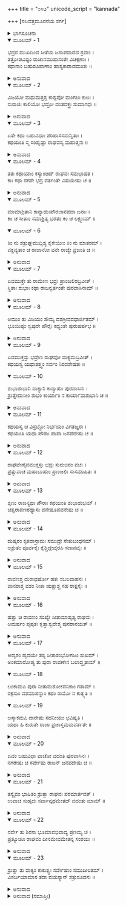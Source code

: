 +++
title = "೦೪೨"
unicode_script = "kannada"

+++
[ನಲವತ್ತಮೂರನೆಯ ಸರ್ಗ]



<details><summary>ಭಾಗಸೂಚನಾ</summary>

ಭದ್ರನ ಮುಖದಿಂದ ಸೀತೆಯ ಜನಾಪವಾದದ ಶ್ರವಣ
</details>

<details open><summary>ಮೂಲಮ್ - 1</summary>

ಭದ್ರನ ಮುಖದಿಂದ ಸೀತೆಯ ಜನಾಪವಾದದ ಶ್ರವಣ ।  
ತತ್ರೋಪವಿಷ್ಟಂ ರಾಜಾನಮುಪಾಸಂತೇ ವಿಚಕ್ಷಣಾಃ ।  
ಕಥಾನಾಂ ಬಹುರೂಪಾಣಾಂ ಹಾಸ್ಯಕಾರಾಃಸಮಂತಃ ॥
</details>

<details><summary>ಅನುವಾದ</summary>

ಪುಷ್ಪವಾಟಿಕೆಯಲ್ಲಿ ಕುಳಿತಿರುವ ಮಹಾರಾಜಾ ಶ್ರೀರಾಮನ ಬಳಿಯಲ್ಲಿ ಅನೇಕ ಪ್ರಕಾರದ ಕಥೆಗಳನ್ನು ಹೇಳುವುದರಲ್ಲಿ ಕುಶಲರಾದ, ಹಾಸ್ಯ ವಿನೋದ ಮಾಡುವ ಸ್ನೇಹಿತರು ಬಂದು ಕುಳಿತರು.॥1॥
</details>

<details open><summary>ಮೂಲಮ್ - 2</summary>

ವಿಜಯೋ ಮಧುಮತ್ತಶ್ಚ ಕಾಶ್ಯಪೋ ಮಂಗಲಃ ಕುಲಃ ।  
ಸುರಾಜಿಃ ಕಾಲಿಯೋ ಭದ್ರೋ ದಂತವಕ್ತ್ರಃ ಸುಮಾಗಧಃ ॥
</details>

<details><summary>ಅನುವಾದ</summary>

ವಿಜಯ, ಮಧುಮತ್ತ, ಕಾಶ್ಯಪ, ಮಂಗಲ, ಕುಲ, ಸುರಾಜಿ, ಕಾಲಿಯ, ಭದ್ರ, ದಂತವಕ್ತ್ರ ಮತ್ತು ಸುಮಾಗಧ ಎಂದು ಆ ಸ್ನೇಹಿತರ ಹೆಸರಿತ್ತು.॥2॥
</details>

<details open><summary>ಮೂಲಮ್ - 3</summary>

ಏತೇ ಕಥಾ ಬಹುವಿಧಾಃ ಪರಿಹಾಸಸಮನ್ವಿತಾಃ ।  
ಕಥಯಂತಿ ಸ್ಮ ಸಂಹೃಷ್ಟಾ ರಾಘವಸ್ಯ ಮಹಾತ್ಮನಃ ॥
</details>

<details><summary>ಅನುವಾದ</summary>

ಇವರೆಲ್ಲರೂ ಬಹಳ ಹರ್ಷದಿಂದ ಶ್ರೀರಘುನಾಥನ ಮುಂದೆ ಅನೇಕ ಪ್ರಕಾರದ ಹಾಸ್ಯ ವಿನೋದಪೂರ್ಣ ಕಥೆಗಳನ್ನು ಹೇಳುತ್ತಿದ್ದರು.॥3॥
</details>

<details open><summary>ಮೂಲಮ್ - 4</summary>

ತತಃ ಕಥಾಯಾಂ ಕಸ್ಯಾಂಚಿದ್ ರಾಘವಃ ಸಮಭಾಷತ ।  
ಕಾಃ ಕಥಾ ನಗರೇ ಭದ್ರ ವರ್ತಂತೇ ವಿಷಯೇಷು ಚ ॥
</details>

<details><summary>ಅನುವಾದ</summary>

ಆಗಲೇ ಯಾವುದೋ ಕಥಾ ಪ್ರಸಂಗದಲ್ಲಿ ಶ್ರೀರಾಮನು ಕೇಳಿದನು-ಭದ್ರ! ಇಂದಿನ ದಿನಗಳಲ್ಲಿ ನಗರ ಮತ್ತು ರಾಜ್ಯ ದಲ್ಲಿ ಯಾವ ಮಾತಿನ ಚರ್ಚೆ ವಿಶೇಷವಾಗಿ ನಡೆಯುತ್ತದೆ.॥4॥
</details>

<details open><summary>ಮೂಲಮ್ - 5</summary>

ಮಾಮಾಶ್ರಿತಾನಿ ಕಾನ್ಯಾಹುಃಪೌರಜಾನಪದಾ ಜನಾಃ ।  
ಕಿಂ ಚ ಸೀತಾಂ ಸಮಾಶ್ರಿತ್ಯ ಭರತಂ ಕಿಂ ಚ ಲಕ್ಷ್ಮಣಮ್ ॥
</details>

<details open><summary>ಮೂಲಮ್ - 6</summary>

ಕಿಂ ನು ಶತ್ರುಘ್ನಮುದ್ದಿಶ್ಯ ಕೈಕೇಯೀಂ ಕಿಂ ನು ಮಾತರಮ್ ।  
ವಕ್ತವ್ಯತಾಂ ಚ ರಾಜಾನೋ ವನೇ ರಾಜ್ಯೇ ವ್ರಜಂತಿ ಚ ॥
</details>

<details><summary>ಅನುವಾದ</summary>

ನಗರ ಮತ್ತು ರಾಷ್ಟ್ರದ ಜನರು ನನ್ನ, ಸೀತೆಯ, ಭರತನ, ಲಕ್ಷ್ಮಣನ, ಶತ್ರುಘ್ನನ ಹಾಗೂ ತಾಯಿ ಕೈಕೇಯಿಯ ವಿಷಯದಲ್ಲಿ ಏನೇನು ಹೇಳುತ್ತಿರುವರು? ಏಕೆಂದರೆ ರಾಜನು ಆಚಾರ-ವಿಚಾರದಿಂದ ಹೀನನಾದರೆ ತನ್ನ ರಾಜ್ಯದಲ್ಲಿ, ವನದಲ್ಲಿಯೂ (ಋಷಿ-ಮುನಿಗಳ ಆಶ್ರಮಗಳಲ್ಲಿ) ನಿಂದೆಯ ವಿಷಯನಾಗುತ್ತಾನೆ. ಎಲ್ಲೆಡೆ ಅವನ ಕೆಟ್ಟತನದ್ದೇ ಚರ್ಚೆ ನಡೆಯುತ್ತದೆ.॥5-6॥
</details>

<details open><summary>ಮೂಲಮ್ - 7</summary>

ಏವಮುಕ್ತೇ ತು ರಾಮೇಣ ಭದ್ರಃ ಪ್ರಾಂಜಲಿರಬ್ರವೀತ್ ।  
ಸ್ಥಿತಾಃ ಶುಭಾಃ ಕಥಾ ರಾಜನ್ವರ್ತಂತೇ ಪುರವಾಸಿನಾಮ್ ॥
</details>

<details><summary>ಅನುವಾದ</summary>

ಶ್ರೀರಾಮಚಂದ್ರನು ಹೀಗೆ ಕೇಳಿದಾಗ ಭದ್ರನು ಕೈಮುಗಿದು ನುಡಿದನು - ಮಹಾರಾಜ! ಇಂದಿನ ದಿನಗಳಲ್ಲಿ ಪುರವಾಸಿಗಳಲ್ಲಿ ನಿನ್ನ ಕುರಿತು ಸದಾ ಒಳ್ಳೆಯ ಚರ್ಚೆಯೇ ನಡೆಯುತ್ತಿದೆ.॥7॥
</details>

<details open><summary>ಮೂಲಮ್ - 8</summary>

ಅಮುಂ ತು ವಿಜಯಂ ಸೌಮ್ಯ ದಶಗ್ರೀವವಧಾರ್ಜಿತಮ್ ।  
ಭೂಯಿಷ್ಠಂ ಸ್ವಪುರೇ ಪೌರೈಃ ಕಥ್ಯಂತೇ ಪುರುಷರ್ಷಭ ॥
</details>

<details><summary>ಅನುವಾದ</summary>

ಸೌಮ್ಯ! ಪುರುಷೋತ್ತಮ! ದಶಗ್ರೀವ ವಧೆಯ ಸಂಬಂಧೀ ನಿನ್ನ ವಿಜಯದ ಕುರಿತಾಗಿಯೇ ನಗರದಲ್ಲಿ ಎಲ್ಲ ಜನರು ಹೆಚ್ಚಾಗಿ ಮಾತುಗಳನ್ನಾಡುತ್ತಾರೆ.॥8॥
</details>

<details open><summary>ಮೂಲಮ್ - 9</summary>

ಏವಮುಕ್ತಸ್ತು ಭದ್ರೇಣ ರಾಘವೋ ವಾಕ್ಯಮಬ್ರವೀತ್ ।  
ಕಥಯಸ್ವ ಯಥಾತತ್ತ್ವಂ ಸರ್ವಂ ನಿರವಶೇಷತಃ ॥
</details>

<details open><summary>ಮೂಲಮ್ - 10</summary>

ಶುಭಾಶುಭಾನಿ ವಾಕ್ಯಾನಿ ಕಾನ್ಯಾಹುಃ ಪುರವಾಸಿನಃ ।  
ಶ್ರುತ್ವೇದಾನೀಂ ಶುಭಂ ಕುರ್ಯಾಂ ನ ಕುರ್ಯಾಮಶುಭಾನಿ ಚ ॥
</details>

<details><summary>ಅನುವಾದ</summary>

ಭದ್ರನು ಹೀಗೆ ಹೇಳಿದಾಗ ಶ್ರೀರಾಮ ಕೇಳಿದನು - ಪುರವಾಸಿಗಳು ನನ್ನ ವಿಷಯದಲ್ಲಿ ಯಾವ-ಯಾವ ಶುಭ ಅಥವಾ ಅಶುಭ ಮಾತುಗಳನ್ನಾಡುತ್ತಾರೆ? ಅದೆಲ್ಲವನ್ನು ಯಥಾರ್ಥವಾಗಿ ಎಲ್ಲವನ್ನು ತಿಳಿಸು. ಈಗ ಅವರ ಶುಭ ಮಾತುಗಳನ್ನು ಕೇಳಿ ಅದನ್ನು ಶುಭವೆಂದು ತಿಳಿಯುತ್ತಾರೋ ಅದನ್ನು ನಾನು ಆಚರಿಸುವೆನು. ಅಶುಭ ಮಾತುಗಳನ್ನು ಕೇಳಿ ಅದು ಅಶುಭವೆಂದು ತಿಳಿಯುತ್ತಾರೋ, ಅದನ್ನು ತ್ಯಜಿಸಿ ಬಿಡುವೆ.॥9-10॥
</details>

<details open><summary>ಮೂಲಮ್ - 11</summary>

ಕಥಯಸ್ವ ಚ ವಿಸ್ರಬ್ಧೋ ನಿರ್ಭಯಂ ವಿಗತಜ್ವರಃ ।  
ಕಥಯಂತಿ ಯಥಾ ಪೌರಾಃ ಪಾಪಾ ಜನಪದೇಷು ಚ ॥
</details>

<details><summary>ಅನುವಾದ</summary>

ನಿಶ್ಚಿಂತನಾಗಿ, ನಿರ್ಭಯನಾಗಿ, ಯಾವುದೇ ಆತಂಕ ಇಲ್ಲದೆ ಎಲ್ಲವನ್ನು ಹೇಳು. ಪುರಜನರು, ದೇಶದ ಪ್ರಜೆಗಳು ನನ್ನ ವಿಷಯದಲ್ಲಿ ಯಾವ ರೀತಿಯ ಅಶುಭ ಚರ್ಚೆಮಾಡುವರೋ ಅದನ್ನು ತಿಳಿಸು.॥11॥
</details>

<details open><summary>ಮೂಲಮ್ - 12</summary>

ರಾಘವೇಣೈವಮುಕ್ತಸ್ತು ಭದ್ರಃ ಸುರುಚಿರಂ ವಚಃ ।  
ಪ್ರತ್ಯುವಾಚ ಮಹಾಬಾಹುಂ ಪ್ರಾಂಜಲಿಃ ಸುಸಮಾಹಿತಃ ॥
</details>

<details><summary>ಅನುವಾದ</summary>

ಶ್ರೀರಘುನಾಥನು ಹೀಗೆ ಹೇಳಿದಾಗ ಭದ್ರನು ಕೈಮುಗಿದು ಏಕಾಗ್ರಚಿತ್ತನಾಗಿ ಮಹಾಬಾಹು ಶ್ರೀರಾಮನಲ್ಲಿ ಸುರುಚಿರವಾದ ಮಾತುಗಳನ್ನು ಹೇಳತೊಡಗಿದನು.॥12॥
</details>

<details open><summary>ಮೂಲಮ್ - 13</summary>

ಶೃಣು ರಾಜನ್ಯಥಾ ಪೌರಾಃ ಕಥಯಂತಿ ಶುಭಾಶುಭಮ್ ।  
ಚತ್ವರಾಪಣರಥ್ಯಾಸು ವನೇಷೂಪವನೇಷು ಚ ॥
</details>

<details><summary>ಅನುವಾದ</summary>

ರಾಜನೇ! ಚೌಕಗಳಲ್ಲಿಯೂ, ಬೀದಿ-ಬೀದಿಗಳಲ್ಲಿಯೂ, ಅಂಗಡಿಗಳಲ್ಲಿಯೂ, ಉದ್ಯಾನ-ಉಪವನಗಳಲ್ಲಿಯೂ ಜನರು ನಿನ್ನ ವಿಷಯವಾಗಿ ಶುಭ-ಅಶುಭವಾದ ಯಾವ ಮಾತುಗಳನಾಡುವರೋ ಅದನ್ನು ಕೇಳು.॥13॥
</details>

<details open><summary>ಮೂಲಮ್ - 14</summary>

ದುಷ್ಕರಂ ಕೃತವಾನ್ರಾಮಃ ಸಮುದ್ರೇ ಸೇತುಬಂಧನಮ್ ।  
ಅಶ್ರುತಂ ಪೂರ್ವಕೈಃ ಕೈಶ್ಚಿದ್ದೇವೈರಪಿ ಸದಾನವೈಃ ॥
</details>

<details><summary>ಅನುವಾದ</summary>

ಅವರು ಹೇಳುತ್ತಾರೆ - ಶ್ರೀರಾಮನು ಸಮುದ್ರಕ್ಕೆ ಸೇತುವೆ ಕಟ್ಟಿ ದುಷ್ಕರ ಕರ್ಮ ಮಾಡಿದನು. ಇಂತಹ ಕಾರ್ಯ ಮೊದಲು ಯಾವುದೇ ದೇವ-ದಾನವರು ಮಾಡಿದುದು ನಾವು ಕೇಳಿಲ್ಲ.॥14॥
</details>

<details open><summary>ಮೂಲಮ್ - 15</summary>

ರಾವಣಶ್ಚ ದುರಾಧರ್ಷೋ ಹತಃ ಸಬಲವಾಹನಃ ।  
ವಾನರಾಶ್ಚ ವಶಂ ನೀತಾ ಋಕ್ಷಾಶ್ಚ ಸಹ ರಾಕ್ಷಸೈಃ ॥
</details>

<details><summary>ಅನುವಾದ</summary>

ಶ್ರೀರಾಮನು ದುರ್ಧರ್ಷ ರಾವಣನನ್ನು ಸೈನ್ಯ ಪರಿವಾರದೊಂದಿಗೆ ವಧಿಸಿದನು ಹಾಗೂ ರಾಕ್ಷಸರ ಸಹಿತ ಕರಡಿ, ವಾನರರನ್ನು ಅವನಿಗೆ ಅಧೀನರಾದರು.॥15॥
</details>

<details open><summary>ಮೂಲಮ್ - 16</summary>

ಹತ್ವಾ ಚ ರಾವಣಂ ಸಂಖ್ಯೇ ಸೀತಾಮಾಹೃತ್ಯ ರಾಘವಃ ।  
ಅಮರ್ಷಂ ಪೃಷ್ಠತಃ ಕೃತ್ವಾಸ್ವವೇಶ್ಮ ಪುನರಾನಯತ್ ॥
</details>

<details><summary>ಅನುವಾದ</summary>

ಆದರೆ ಇಲ್ಲೊಂದು ದೋಷವಿದೆ, ಯುದ್ಧದಲ್ಲಿ ರಾವಣನನ್ನು ಕೊಂದು ಶ್ರೀರಾಮನು ಸೀತೆಯನ್ನು ಅರಮನೆಗೆ ಕರೆತಂದನು. ಆದರೆ ಅವನ ಮನಸ್ಸಿನಲ್ಲಿ ಸೀತೆಯ ಚಾರಿತ್ರ್ಯದ ಕುರಿತು ಕೋಪವಾಗಲೀ, ಸಂಶಯವಾಗಲೀ ಉಂಟಾಗಲೇ ಇಲ್ಲ.॥16॥
</details>

<details open><summary>ಮೂಲಮ್ - 17</summary>

ಕೀದೃಶಂ ಹೃದಯೇ ತಸ್ಯ ಸೀತಾಸಂಭೋಗಜಂ ಸುಖಮ್ ।  
ಅಂಕಮಾರೋಪ್ಯ ತು ಪುರಾ ರಾವಣೇನ ಬಲಾದ್ಧೃತಾಮ್ ॥
</details>

<details open><summary>ಮೂಲಮ್ - 18</summary>

ಲಂಕಾಮಪಿ ಪುರಾ ನೀತಾಮಶೋಕವನಿಕಾಂ ಗತಾಮ್ ।  
ರಕ್ಷಸಾಂ ವಶಮಾಪನ್ನಾಂ ಕಥಂ ರಾಮೋ ನ ಕುತ್ಸ್ಯತಿ ॥
</details>

<details open><summary>ಮೂಲಮ್ - 19</summary>

ಅಸ್ಮಾಕಮಪಿ ದಾರೇಷು ಸಹನೀಯಂ ಭವಿಷ್ಯತಿ ।  
ಯಥಾ ಹಿ ಕುರುತೇ ರಾಜಾ ಪ್ರಜಾಸ್ತಮನುವರ್ತತೇ ॥
</details>

<details><summary>ಅನುವಾದ</summary>

ಸೀತಾ ಸಮಾಗಮದಿಂದ ಅವನಿಗೆ ಎಂತಹ ಸುಖವು ತಾನೇ ಸಿಗುತ್ತದೆ? ರಾವಣನಾದರೋ ಸೀತೆಯನ್ನು ಬಲಾತ್ಕಾರವಾಗಿ ತೊಡೆಯ ಮೇಲೆ ಕುಳ್ಳಿರಿಸಿಕೊಂಡು ಅಪಹರಿಸಿ ಲಂಕೆಗೆ ಕರೆದುಕೊಂಡು ಹೋದನು. ಅಲ್ಲಿ ಅವನು ಅಂತಃಪುರದ ಕ್ರೀಡಾಕಾನನವಾದ ಅಶೋಕವನದಲ್ಲಿ ಆಕೆಯನ್ನು ಇರಿಸಿದನು. ಹೀಗೆ ರಾಕ್ಷಸರ ವಶದಲ್ಲಿ ಅನೇಕ ದಿನಗಳಿದ್ದರೂ ಕೂಡ ಶ್ರೀರಾಮನಿಗೆ ಆಕೆಯ ಕುರಿತು ತಿರಸ್ಕಾರ ಏಕೆ ಉಂಟಾಗಲಿಲ್ಲ? ಈಗ ನಮಗೂ ಪತ್ನಿಯರ ಇಂತಹ ಮಾತನ್ನು ಸಹಿಸ ಬೇಕಾದೀತು; ಏಕೆಂದರೆ ರಾಜನು ಮಾಡಿದಂತೆ ಪ್ರಜೆಯು ಅದನ್ನು ಅನುಕರಣ ಮಾಡತೊಡಗುವರು.॥17-19॥
</details>

<details open><summary>ಮೂಲಮ್ - 20</summary>

ಏವಂ ಬಹುವಿಧಾ ವಾಚೋ ವದಂತಿ ಪುರವಾಸಿನಃ ।  
ನಗರೇಷು ಚ ಸರ್ವೇಷು ರಾಜನ್ ಜನಪದೇಷು ಚ ॥
</details>

<details><summary>ಅನುವಾದ</summary>

ರಾಜನೇ! ಹೀಗೆ ಇಡೀ ನಗರ ಮತ್ತು ದೇಶದ ಜನರು ಅನೇಕ ಮಾತುಗಳನ್ನಾಡುವರು.॥20॥
</details>

<details open><summary>ಮೂಲಮ್ - 21</summary>

ತಸ್ಯೈವಂ ಭಾಷಿತಂ ಶ್ರುತ್ವಾ ರಾಘವಃ ಪರಮಾರ್ತವತ್ ।  
ಉವಾಚ ಸುಹೃದಃ ಸರ್ವಾನ್ಕಥಮೇತದ್ ವದಂತು ಮಾಮ್ ॥
</details>

<details><summary>ಅನುವಾದ</summary>

ಭದ್ರನ ಈ ಮಾತನ್ನು ಕೇಳಿ ಶ್ರೀರಾಮನು ಅತ್ಯಂತ ದುಃಖಿತನಾಗಿ ಸಮಸ್ತ ಸುಹೃದಯರಲ್ಲಿ ಕೇಳಿದನು - ಈ ಮಾತು ಎಷ್ಟು ಸತ್ಯವಾಗಿದೆ? ಎಂಬುದನ್ನು ನೀವು ತಿಳಿಸಿರಿ.॥21॥
</details>

<details open><summary>ಮೂಲಮ್ - 22</summary>

ಸರ್ವೇ ತು ಶಿರಸಾ ಭೂಮಾವಭಿವಾದ್ಯ ಪ್ರಣಮ್ಯ ಚ ।  
ಪ್ರತ್ಯೂಚೂ ರಾಘವಂ ದೀನಮೇವಮೇತನ್ನ ಸಂಶಯಃ ॥
</details>

<details><summary>ಅನುವಾದ</summary>

ಆಗ ಎಲ್ಲರೂ ದೀರ್ಘದಂಡ ನಮಸ್ಕಾರ ಮಾಡಿ ಶ್ರೀರಾಮನಿಗೆ ದೀನವಾಣಿಯಲ್ಲಿ ಹೇಳಿದರು-ಪ್ರಭೋ! ಭದ್ರನ ಈ ಮಾತು ವಾಸ್ತವವಾಗಿದೆ. ಇದರಲ್ಲಿ ಯಾವುದೇ ಸಂಶಯವಿಲ್ಲ.॥22॥
</details>

<details open><summary>ಮೂಲಮ್ - 23</summary>

ಶ್ರುತ್ವಾ ತು ವಾಕ್ಯಂ ಕಾಕುತ್ಸ್ಥಃ ಸರ್ವೇಷಾಂ ಸಮುದೀರಿತಮ್ ।  
ವಿಸರ್ಜಯಾಮಾಸ ತದಾ ವಯಸ್ಯಾನ್ ಶತ್ರುಸೂದನಃ ॥
</details>

<details><summary>ಅನುವಾದ</summary>

ಎಲ್ಲರಿಂದ ಈ ಮಾತನ್ನು ಕೇಳಿ ಶತ್ರುಸೂದನ ಶ್ರೀರಾಮನು ತತ್ಕಾಲ ಆ ಎಲ್ಲ ಸುಹೃದರನ್ನು ಬೀಳ್ಕೊಟ್ಟನು.॥23॥
</details>

<details><summary>ಅನುವಾದ (ಸಮಾಪ್ತಿಃ)</summary>

ಶ್ರೀವಾಲ್ಮೀಕಿ ವಿರಚಿತ ಆರ್ಷರಾಮಾಯಣ ಆದಿಕಾವ್ಯದ ಉತ್ತರ ಕಾಂಡದಲ್ಲಿ ನಲವತ್ತಮೂರನೆಯ ಸರ್ಗ ಪೂರ್ಣವಾಯಿತು.॥43॥
</details>
